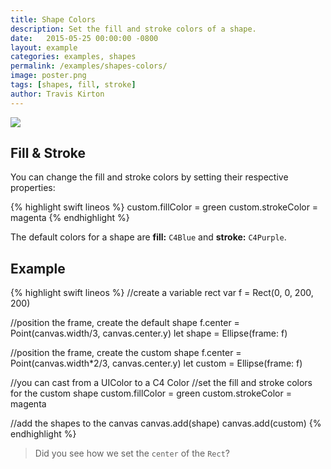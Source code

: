 ```yaml
---
title: Shape Colors
description: Set the fill and stroke colors of a shape.
date:   2015-05-25 00:00:00 -0800
layout: example
categories: examples, shapes
permalink: /examples/shapes-colors/
image: poster.png
tags: [shapes, fill, stroke]
author: Travis Kirton
---
```

![](colors.png)

## Fill & Stroke
You can change the fill and stroke colors by setting their respective properties:

{% highlight swift lineos %}
custom.fillColor = green
custom.strokeColor = magenta
{% endhighlight %}

The default colors for a shape are **fill:** `C4Blue` and **stroke:** `C4Purple`.

## Example
{% highlight swift lineos %}
//create a variable rect
var f = Rect(0, 0, 200, 200)

//position the frame, create the default shape
f.center = Point(canvas.width/3, canvas.center.y)
let shape = Ellipse(frame: f)

//position the frame, create the custom shape
f.center = Point(canvas.width*2/3, canvas.center.y)
let custom = Ellipse(frame: f)

//you can cast from a UIColor to a C4 Color
//set the fill and stroke colors for the custom shape
custom.fillColor = green
custom.strokeColor = magenta

//add the shapes to the canvas
canvas.add(shape)
canvas.add(custom)
{% endhighlight %}

> Did you see how we set the `center` of the `Rect`?
